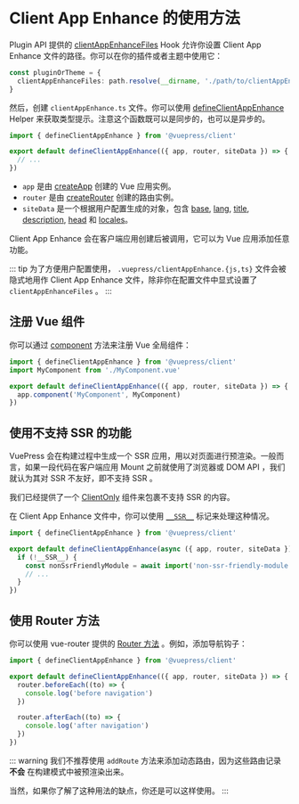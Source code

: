 # Client App Enhance 的使用方法

Plugin API 提供的 [clientAppEnhanceFiles](../../reference/plugin-api.md#clientappenhancefiles) Hook 允许你设置 Client App Enhance 文件的路径。你可以在你的插件或者主题中使用它：

```ts
const pluginOrTheme = {
  clientAppEnhanceFiles: path.resolve(__dirname, './path/to/clientAppEnhance.ts'),
}
```

然后，创建 `clientAppEnhance.ts` 文件。你可以使用 [defineClientAppEnhance](../../reference/client-api.md#defineclientappenhance) Helper 来获取类型提示。注意这个函数既可以是同步的，也可以是异步的。

```ts
import { defineClientAppEnhance } from '@vuepress/client'

export default defineClientAppEnhance(({ app, router, siteData }) => {
  // ...
})
```

- `app` 是由 [createApp](https://v3.cn.vuejs.org/api/application-api.html) 创建的 Vue 应用实例。
- `router` 是由 [createRouter](https://next.router.vuejs.org/zh/api/index.html#createrouter) 创建的路由实例。
- `siteData` 是一个根据用户配置生成的对象，包含 [base](../../reference/config.md#base), [lang](../../reference/config.md#lang), [title](../../reference/config.md#title), [description](../../reference/config.md#description), [head](../../reference/config.md#head) 和 [locales](../../reference/config.md#locales)。

Client App Enhance 会在客户端应用创建后被调用，它可以为 Vue 应用添加任意功能。

::: tip
为了方便用户配置使用， `.vuepress/clientAppEnhance.{js,ts}` 文件会被隐式地用作 Client App Enhance 文件，除非你在配置文件中显式设置了 `clientAppEnhanceFiles` 。
:::

## 注册 Vue 组件

你可以通过 [component](https://v3.cn.vuejs.org/api/application-api.html#component) 方法来注册 Vue 全局组件：

```ts
import { defineClientAppEnhance } from '@vuepress/client'
import MyComponent from './MyComponent.vue'

export default defineClientAppEnhance(({ app, router, siteData }) => {
  app.component('MyComponent', MyComponent)
})
```

## 使用不支持 SSR 的功能

VuePress 会在构建过程中生成一个 SSR 应用，用以对页面进行预渲染。一般而言，如果一段代码在客户端应用 Mount 之前就使用了浏览器或 DOM API ，我们就认为其对 SSR 不友好，即不支持 SSR 。

我们已经提供了一个 [ClientOnly](../../reference/components.md#clientonly) 组件来包裹不支持 SSR 的内容。

在 Client App Enhance 文件中，你可以使用 [`__SSR__`](../../reference/client-api.md#ssr) 标记来处理这种情况。

```ts
import { defineClientAppEnhance } from '@vuepress/client'

export default defineClientAppEnhance(async ({ app, router, siteData }) => {
  if (!__SSR__) {
    const nonSsrFriendlyModule = await import('non-ssr-friendly-module')
    // ...
  }
})
```

## 使用 Router 方法

你可以使用 vue-router 提供的 [Router 方法](https://next.router.vuejs.org/zh/api/index.html#router-方法) 。例如，添加导航钩子：

```ts
import { defineClientAppEnhance } from '@vuepress/client'

export default defineClientAppEnhance(({ app, router, siteData }) => {
  router.beforeEach((to) => {
    console.log('before navigation')
  })

  router.afterEach((to) => {
    console.log('after navigation')
  })
})
```

::: warning
我们不推荐使用 `addRoute` 方法来添加动态路由，因为这些路由记录 **不会** 在构建模式中被预渲染出来。

当然，如果你了解了这种用法的缺点，你还是可以这样使用。
:::
